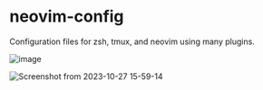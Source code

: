# neovim-config
Configuration files for zsh, tmux, and neovim using many plugins.

![image](https://github.com/Patoche692/neovim-config/assets/54531293/f0aa7453-e341-4180-ba08-cd4c178a68c2)

![Screenshot from 2023-10-27 15-59-14](https://github.com/Patoche692/neovim-config/assets/54531293/7e828243-99bd-4ba6-9d49-aa905636ab3c)

